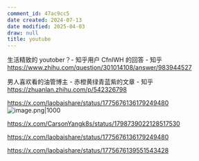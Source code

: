 ```yaml
---
comment_id: 47ac9cc5
date created: 2024-07-13
date modified: 2025-04-03
draw: null
title: youtube
---
```

生活精致的 youtober？- 知乎用户 CfnIWH 的回答 - 知乎  
https://www.zhihu.com/question/301014108/answer/983944527

男人喜欢看的油管博主 - 赤橙黄绿青蓝紫的文章 - 知乎  
https://zhuanlan.zhihu.com/p/542326798

https://x.com/laobaishare/status/1775676136179249480  
![image.png|1000](https://imagehosting4picgo.oss-cn-beijing.aliyuncs.com/imagehosting/fix-dir%2Fpicgo%2Fpicgo-clipboard-images%2F2024%2F07%2F13%2F19-56-53-fff70724bfa2af4f50843d1d059a4162-20240713195652-28004b.png)

https://x.com/CarsonYangk8s/status/1798739022128517530

https://x.com/laobaishare/status/1775676136179249480

https://x.com/laobaishare/status/1775676139551543428
